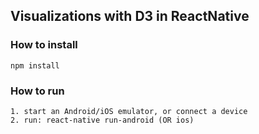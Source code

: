 ## Visualizations with D3 in ReactNative


### How to install
```
npm install
```


### How to run
```
1. start an Android/iOS emulator, or connect a device
2. run: react-native run-android (OR ios)
```
